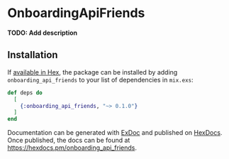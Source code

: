 # OnboardingApiFriends

**TODO: Add description**

## Installation

If [available in Hex](https://hex.pm/docs/publish), the package can be installed
by adding `onboarding_api_friends` to your list of dependencies in `mix.exs`:

```elixir
def deps do
  [
    {:onboarding_api_friends, "~> 0.1.0"}
  ]
end
```

Documentation can be generated with [ExDoc](https://github.com/elixir-lang/ex_doc)
and published on [HexDocs](https://hexdocs.pm). Once published, the docs can
be found at <https://hexdocs.pm/onboarding_api_friends>.

